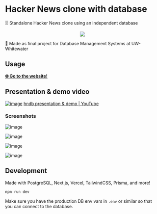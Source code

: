 # Hacker News clone with database

🗄️ Standalone Hacker News clone using an independent database

<p align=center>
  <img src="https://github.com/user-attachments/assets/2c19c91d-6a19-4100-9ee5-fa5dc05106cc">
</p>

🏫 Made as final project for Database Management Systems at UW-Whitewater

## Usage

[**🌐 Go to the website!**](https://hndb.vercel.app/)

## Presentation & demo video

[![image](https://github.com/user-attachments/assets/f9eac5e3-ace7-4faf-acd0-584c539a8101)](https://www.youtube.com/watch?v=sGNYAl4aRYs)
[hndb presentation & demo | YouTube](https://www.youtube.com/watch?v=sGNYAl4aRYs)

### Screenshots

![image](https://github.com/user-attachments/assets/d1395d93-5be4-4f12-8905-665c3855fc1a)

![image](https://github.com/user-attachments/assets/29f3292d-70eb-47d2-afb7-eda2b343bd03)

![image](https://github.com/user-attachments/assets/2310c7b9-8971-4155-9717-4e91b1c3d2e8)

![image](https://github.com/user-attachments/assets/d731375b-4ed6-4253-9c3c-89488268f3c4)

## Development

Made with PostgreSQL, Next.js, Vercel, TailwindCSS, Prisma, and more!

```sh
npm run dev
```

Make sure you have the production DB env vars in `.env` or similar so that you can connect to the database.
